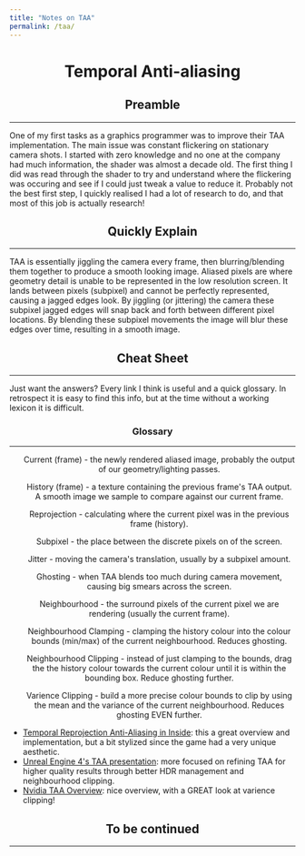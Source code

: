 ```yaml
---
title: "Notes on TAA"
permalink: /taa/
---
```

<h1 align="center">Temporal Anti-aliasing</h1>

<h2 align="center">Preamble</h2><hr>

One of my first tasks as a graphics programmer was to improve their TAA implementation. The main issue was constant flickering on stationary camera shots. I started with zero knowledge and no one at the company had much information, the shader was almost a decade old. The first thing I did was read through the shader to try and understand where the flickering was occuring and see if I could just tweak a value to reduce it. Probably not the best first step, I quickly realised I had a lot of research to do, and that most of this job is actually research!

<h2 align="center">Quickly Explain</h2><hr>

TAA is essentially jiggling the camera every frame, then blurring/blending them together to produce a smooth looking image. Aliased pixels are where geometry detail is unable to be represented in the low resolution screen. It lands between pixels (subpixel) and cannot be perfectly represented, causing a jagged edges look. By jiggling (or jittering) the camera these subpixel jagged edges will snap back and forth between different pixel locations. By blending these subpixel movements the image will blur these edges over time, resulting in a smooth image.

<h2 align="center">Cheat Sheet</h2><hr>

Just want the answers? Every link I think is useful and a quick glossary. In retrospect it is easy to find this info, but at the time without a working lexicon it is difficult.

<h3 align="center">Glossary</h3><hr>

<a align="center">
  <ul> Current (frame) - the newly rendered aliased image, probably the output of our geometry/lighting passes.</ul>
  <ul>History (frame) - a texture containing the previous frame's TAA output. A smooth image we sample to compare against our current frame.</ul>
  <ul>Reprojection - calculating where the current pixel was in the previous frame (history).</ul>
  <ul>Subpixel - the place between the discrete pixels on of the screen.</ul>
  <ul>Jitter - moving the camera's translation, usually by a subpixel amount.</ul>
  <ul>Ghosting - when TAA blends too much during camera movement, causing big smears across the screen.</ul>
  <ul>Neighbourhood - the surround pixels of the current pixel we are rendering (usually the current frame).</ul>
  <ul>Neighbourhood Clamping - clamping the history colour into the colour bounds (min/max) of the current neighbourhood. Reduces ghosting.</ul>
  <ul>Neighbourhood Clipping - instead of just clamping to the bounds, drag the the history colour towards the current colour until it is within the bounding box. Reduce ghosting further.</ul>
  <ul>Varience Clipping - build a more precise colour bounds to clip by using the mean and the variance of the current neighbourhood. Reduces ghosting EVEN further.</ul>
</a>

  <ul>
    <li><a href="https://www.youtube.com/watch?v=2XXS5UyNjjU" target="_blank">Temporal Reprojection Anti-Aliasing in Inside</a>: this a great overview and implementation, but a bit stylized since the game had a very unique aesthetic.</li>
  <li><a href="https://de45xmedrsdbp.cloudfront.net/Resources/files/TemporalAA_small-59732822.pdf" target="_blank">Unreal Engine 4's TAA presentation</a>: more focused on refining TAA for higher quality results through better HDR management and neighbourhood clipping.</li>
  <li><a href="https://developer.download.nvidia.com/gameworks/events/GDC2016/msalvi_temporal_supersampling.pdf" target="_blank">Nvidia TAA Overview</a>: nice overview, with a GREAT look at varience clipping!</li>
  </ul>


<h2 align="center">To be continued</h2><hr>

